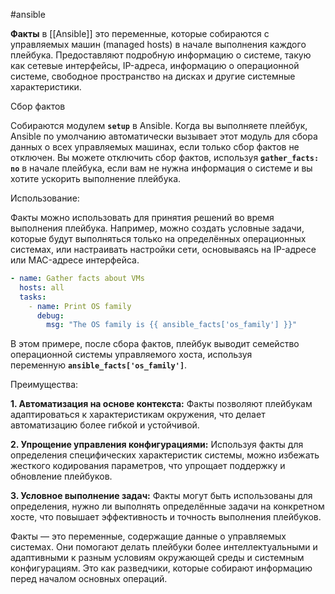 #ansible 

**Факты** в [[Ansible]] это переменные, которые собираются с управляемых машин (managed hosts) в начале выполнения каждого плейбука. Предоставляют подробную информацию о системе, такую как сетевые интерфейсы, IP-адреса, информацию о операционной системе, свободное пространство на дисках и другие системные характеристики.

Сбор фактов

Собираются модулем **`setup`** в Ansible. Когда вы выполняете плейбук, Ansible по умолчанию автоматически вызывает этот модуль для сбора данных о всех управляемых машинах, если только сбор фактов не отключен. Вы можете отключить сбор фактов, используя **`gather_facts: no`** в начале плейбука, если вам не нужна информация о системе и вы хотите ускорить выполнение плейбука.

Использование:

Факты можно использовать для принятия решений во время выполнения плейбука. Например, можно создать условные задачи, которые будут выполняться только на определённых операционных системах, или настраивать настройки сети, основываясь на IP-адресе или MAC-адресе интерфейса.

```yaml
- name: Gather facts about VMs
  hosts: all
  tasks:
    - name: Print OS family
      debug:
        msg: "The OS family is {{ ansible_facts['os_family'] }}"
```

В этом примере, после сбора фактов, плейбук выводит семейство операционной системы управляемого хоста, используя переменную **`ansible_facts['os_family']`**.

Преимущества:

**1. Автоматизация на основе контекста:** Факты позволяют плейбукам адаптироваться к характеристикам окружения, что делает автоматизацию более гибкой и устойчивой.

**2. Упрощение управления конфигурациями:** Используя факты для определения специфических характеристик системы, можно избежать жесткого кодирования параметров, что упрощает поддержку и обновление плейбуков.

**3. Условное выполнение задач:** Факты могут быть использованы для определения, нужно ли выполнять определённые задачи на конкретном хосте, что повышает эффективность и точность выполнения плейбуков.

Факты — это переменные, содержащие данные о управляемых системах. Они помогают делать плейбуки более интеллектуальными и адаптивными к разным условиям окружающей среды и системным конфигурациям. Это как разведчики, которые собирают информацию перед началом основных операций.
